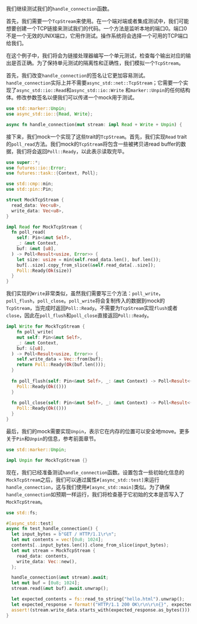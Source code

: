 我们继续测试我们的`handle_connection`函数。

首先，我们需要一个`TcpStream`来使用。在一个端对端或者集成测试中，我们可能想要创建一个TCP链接来测试我们的代码。一个方法是监听本地的端口0。端口0不是一个无效的UNIX端口，它用作测试。操作系统将会选择一个可用的TCP端口给我们。

在这个例子中，我们将会为链接处理器编写一个单元测试，检查每个输出对应的输出是否正确。为了保持单元测试的隔离性和正确性，我们模拟一个`TcpStream`。

首先，我们改变`handle_connection`的签名让它更加容易测试。`handle_connection`实际上并不需要`async_std::net::TcpStream`；它需要一个实现了`async_std::io::Read`和`async_std::io::Write` 和`marker::Unpin`的任何结构体。修改参数签名以便我们可以传递一个mock用于测试。

```rust
use std::marker::Unpin;
use async_std::io::{Read, Write};

async fn handle_connection(mut stream: impl Read + Write + Unpin) {
```

接下来，我们mock一个实现了这些trait的`TcpStream`。首先，我们实现`Read` trait的`poll_read`方法。我们mock的`TcpStream`将包含一些被拷贝进read buffer的数据，我们将会返回`Poll::Ready`，以此表示读取完毕。

```rust
use super::*;
use futures::io::Error;
use futures::task::{Context, Poll};

use std::cmp::min;
use std::pin::Pin;

struct MockTcpStream {
  read_data: Vec<u8>,
  write_data: Vec<u8>,
}

impl Read for MockTcpStream {
  fn poll_read(
    self: Pin<&mut Self>,
    _: &mut Context,
    buf: &mut [u8],
  ) -> Poll<Result<usize, Error>> {
    let size: usize = min(self.read_data.len(), buf.len());
    buf[..size].copy_from_slice(&self.read_data[..size]);
    Poll::Ready(Ok(size))
  }
}
```

我们实现的`Write`非常类似，虽然我们需要写三个方法：`poll_write`，`poll_flush`，`poll_close`。`poll_write`将会复制传入的数据到mock的`TcpStream`，当完成时返回`Poll::Ready`。不需要为`TcpStream`实现`flush`或者`close`，因此在`poll_flush`和`poll_close`直接返回`Poll::Ready`。

```rust
impl Write for MockTcpStream {
	fn poll_write(
    mut self: Pin<&mut Self>,
    _: &mut Context,
    buf: &[u8],
  ) -> Poll<Result<usize, Error>> {
    self.write_data = Vec::from(buf);
    return Poll::Ready(Ok(buf.len()));
  }
  
  fn poll_flush(self: Pin<&mut Self>, _: &mut Context) -> Poll<Result<(), Error>> {
    Poll::Ready(Ok(()))
  }
  
  fn poll_close(self: Pin<&mut Self>, _: &mut Context) -> Poll<Result<(), Error>> {
    Poll::Ready(Ok(()))
  }
}
```

最后，我们的mock需要实现`Unpin`，表示它在内存的位置可以安全地move。更多关于`Pin`和`Unpin`的信息，参考前面章节。

```rust
use std::marker::Unpin;

impl Unpin for MockTcpStream {}
```

现在，我们已经准备测试`handle_connection`函数。设置包含一些初始化信息的`MockTcpStream`之后，我们可以通过属性`#[async_std::test]`来运行`handle_connection`，这与我们使用`#[async_std::main]`类似。为了确保`handle_connection`如预期一样运行，我们将检查基于它初始的文本是否写入了`MockTcpStream`。

```rust
use std::fs;

#[async_std::test]
async fn test_handle_connection() {
  let input_bytes = b"GET / HTTP/1.1\r\n";
  let mut contents = vec![0u8; 1024];
  contents[..input_bytes.len()].clone_from_slice(input_bytes);
  let mut stream = MockTcpStream {
    read_data: contents,
    write_data: Vec::new(),
  };

  handle_connection(&mut stream).await;
  let mut buf = [0u8; 1024];
  stream.read(&mut buf).await.unwrap();

  let expected_contents = fs::read_to_string("hello.html").unwrap();
  let expected_response = format!("HTTP/1.1 200 OK\r\n\r\n{}", expected_contents);
  assert!(stream.write_data.starts_with(expected_response.as_bytes()));
}
```


